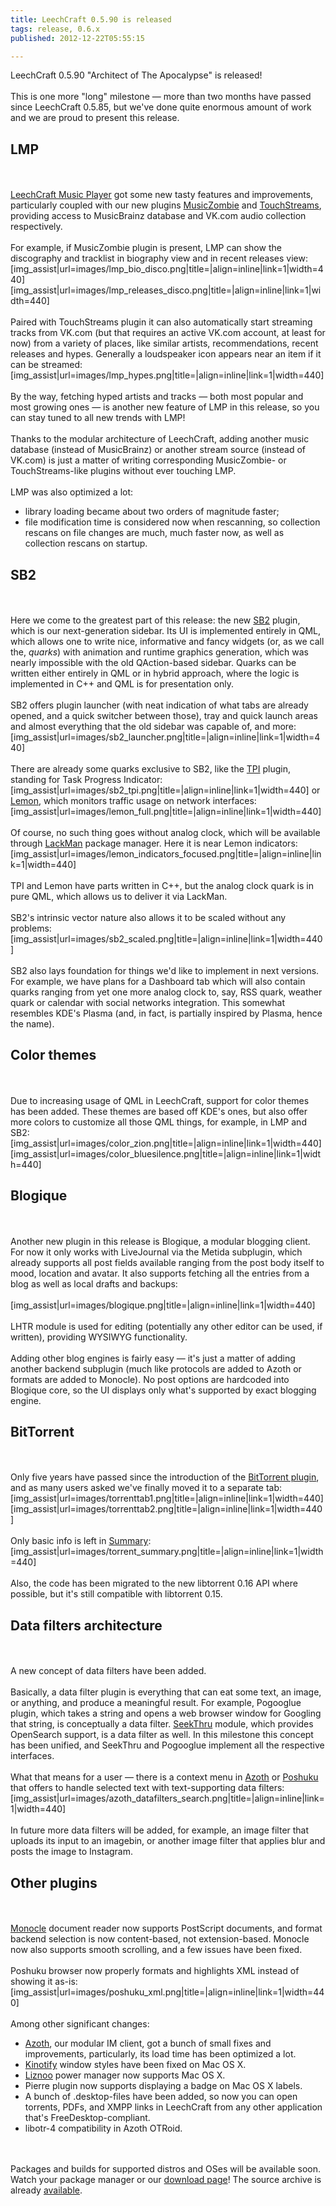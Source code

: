 ```yaml
---
title: LeechCraft 0.5.90 is released
tags: release, 0.6.x
published: 2012-12-22T05:55:15

---
```


LeechCraft 0.5.90 "Architect of The Apocalypse" is released!\
\
This is one more "long" milestone — more than two months have passed
since LeechCraft 0.5.85, but we've done quite enormous amount of work
and we are proud to present this release.

LMP
---

\
\
[LeechCraft Music Player](/plugins-lmp) got some new tasty features and
improvements, particularly coupled with our new plugins
[MusicZombie](/plugins-musiczombie) and
[TouchStreams](/plugins-touchstreams), providing access to MusicBrainz
database and VK.com audio collection respectively.\
\
For example, if MusicZombie plugin is present, LMP can show the
discography and tracklist in biography view and in recent releases view:
\[img\_assist|url=images/lmp\_bio\_disco.png|title=|align=inline|link=1|width=440\]
\[img\_assist|url=images/lmp\_releases\_disco.png|title=|align=inline|link=1|width=440\]\
\
Paired with TouchStreams plugin it can also automatically start
streaming tracks from VK.com (but that requires an active VK.com
account, at least for now) from a variety of places, like similar
artists, recommendations, recent releases and hypes. Generally a
loudspeaker icon appears near an item if it can be streamed:
\[img\_assist|url=images/lmp\_hypes.png|title=|align=inline|link=1|width=440\]\
\
By the way, fetching hyped artists and tracks — both most popular and
most growing ones — is another new feature of LMP in this release, so
you can stay tuned to all new trends with LMP!\
\
Thanks to the modular architecture of LeechCraft, adding another music
database (instead of MusicBrainz) or another stream source (instead of
VK.com) is just a matter of writing corresponding MusicZombie- or
TouchStreams-like plugins without ever touching LMP.\
\
LMP was also optimized a lot:

-   library loading became about two orders of magnitude faster;
-   file modification time is considered now when rescanning, so
    collection rescans on file changes are much, much faster now, as
    well as collection rescans on startup.

SB2
---

\
\
Here we come to the greatest part of this release: the new
[SB2](/plugins-sb2) plugin, which is our next-generation sidebar. Its UI
is implemented entirely in QML, which allows one to write nice,
informative and fancy widgets (or, as we call the, *quarks*) with
animation and runtime graphics generation, which was nearly impossible
with the old QAction-based sidebar. Quarks can be written either
entirely in QML or in hybrid approach, where the logic is implemented in
C++ and QML is for presentation only.\
\
SB2 offers plugin launcher (with neat indication of what tabs are
already opened, and a quick switcher between those), tray and quick
launch areas and almost everything that the old sidebar was capable of,
and more:
\[img\_assist|url=images/sb2\_launcher.png|title=|align=inline|link=1|width=440\]\
\
There are already some quarks exclusive to SB2, like the
[TPI](/plugins-tpi) plugin, standing for Task Progress Indicator:
\[img\_assist|url=images/sb2\_tpi.png|title=|align=inline|link=1|width=440\]
or [Lemon](/plugins-lemon), which monitors traffic usage on network
interfaces:
\[img\_assist|url=images/lemon\_full.png|title=|align=inline|link=1|width=440\]\
\
Of course, no such thing goes without analog clock, which will be
available through [LackMan](/plugins-lackman) package manager. Here it
is near Lemon indicators:
\[img\_assist|url=images/lemon\_indicators\_focused.png|title=|align=inline|link=1|width=440\]\
\
TPI and Lemon have parts written in C++, but the analog clock quark is
in pure QML, which allows us to deliver it via LackMan.\
\
SB2's intrinsic vector nature also allows it to be scaled without any
problems:
\[img\_assist|url=images/sb2\_scaled.png|title=|align=inline|link=1|width=440\]\
\
SB2 also lays foundation for things we'd like to implement in next
versions. For example, we have plans for a Dashboard tab which will also
contain quarks ranging from yet one more analog clock to, say, RSS
quark, weather quark or calendar with social networks integration. This
somewhat resembles KDE's Plasma (and, in fact, is partially inspired by
Plasma, hence the name).

Color themes
------------

\
\
Due to increasing usage of QML in LeechCraft, support for color themes
has been added. These themes are based off KDE's ones, but also offer
more colors to customize all those QML things, for example, in LMP and
SB2:
\[img\_assist|url=images/color\_zion.png|title=|align=inline|link=1|width=440\]
\[img\_assist|url=images/color\_bluesilence.png|title=|align=inline|link=1|width=440\]

Blogique
--------

\
\
Another new plugin in this release is Blogique, a modular blogging
client. For now it only works with LiveJournal via the Metida subplugin,
which already supports all post fields available ranging from the post
body itself to mood, location and avatar. It also supports fetching all
the entries from a blog as well as local drafts and backups:\
\
\[img\_assist|url=images/blogique.png|title=|align=inline|link=1|width=440\]\
\
LHTR module is used for editing (potentially any other editor can be
used, if written), providing WYSIWYG functionality.\
\
Adding other blog engines is fairly easy — it's just a matter of adding
another backend subplugin (much like protocols are added to Azoth or
formats are added to Monocle). No post options are hardcoded into
Blogique core, so the UI displays only what's supported by exact
blogging engine.

BitTorrent
----------

\
\
Only five years have passed since the introduction of the [BitTorrent
plugin](/plugins-bittorrent), and as many users asked we've finally
moved it to a separate tab:
\[img\_assist|url=images/torrenttab1.png|title=|align=inline|link=1|width=440\]
\[img\_assist|url=images/torrenttab2.png|title=|align=inline|link=1|width=440\]\
\
Only basic info is left in [Summary](/plugins-summary):
\[img\_assist|url=images/torrent\_summary.png|title=|align=inline|link=1|width=440\]\
\
Also, the code has been migrated to the new libtorrent 0.16 API where
possible, but it's still compatible with libtorrent 0.15.

Data filters architecture
-------------------------

\
\
A new concept of data filters have been added.\
\
Basically, a data filter plugin is everything that can eat some text, an
image, or anything, and produce a meaningful result. For example,
Pogooglue plugin, which takes a string and opens a web browser window
for Googling that string, is conceptually a data filter.
[SeekThru](/plugins-seekthru) module, which provides OpenSearch support,
is a data filter as well. In this milestone this concept has been
unified, and SeekThru and Pogooglue implement all the respective
interfaces.\
\
What that means for a user — there is a context menu in
[Azoth](/plugins-azoth) or [Poshuku](/plugins-poshuku) that offers to
handle selected text with text-supporting data filters:
\[img\_assist|url=images/azoth\_datafilters\_search.png|title=|align=inline|link=1|width=440\]\
\
In future more data filters will be added, for example, an image filter
that uploads its input to an imagebin, or another image filter that
applies blur and posts the image to Instagram.

Other plugins
-------------

\
\
[Monocle](/plugins-monocle) document reader now supports PostScript
documents, and format backend selection is now content-based, not
extension-based. Monocle now also supports smooth scrolling, and a few
issues have been fixed.\
\
Poshuku browser now properly formats and highlights XML instead of
showing it as-is:
\[img\_assist|url=images/poshuku\_xml.png|title=|align=inline|link=1|width=440\]\
\
Among other significant changes:

-   [Azoth](/plugins-azoth), our modular IM client, got a bunch of small
    fixes and improvements, particularly, its load time has been
    optimized a lot.
-   [Kinotify](/plugins-kinotify) window styles have been fixed on Mac
    OS X.
-   [Liznoo](/plugins-liznoo) power manager now supports Mac OS X.
-   Pierre plugin now supports displaying a badge on Mac OS X labels.
-   A bunch of .desktop-files have been added, so now you can open
    torrents, PDFs, and XMPP links in LeechCraft from any other
    application that's FreeDesktop-compliant.
-   libotr-4 compatibility in Azoth OTRoid.

\
\
Packages and builds for supported distros and OSes will be available
soon. Watch your package manager or our [download page](/download)! The
source archive is already
[available](http://sourceforge.net/projects/leechcraft/files/LeechCraft/0.5.90/leechcraft-0.5.90.tar.xz/download).